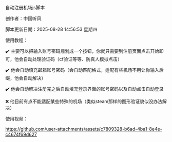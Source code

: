 自动注册机场js脚本

创作者：中国听风

脚本更新日期：2025-08-28 14:56:53 星期四

使用教程：

✔️ 主要可以把输入账号密码规划成一个按钮，你就只需要到注册页面点击开始即可，他会自动处理验证码（cf验证等等、防真人模拟点击）

✔️ 他会自动填充邮箱账号密码（会自动匹配格式，适配有些机场不用让你输入后缀，他会自动解决）

✔️ 他会自动解决注册完之后自动填充登录界面的账号密码以及自动点击自动登录

❌ 他目前有点不能适配某些特殊的机场（类似steam那样的图形验证貌似没办法解决）

使用视频：


https://github.com/user-attachments/assets/c7809328-b6ad-4ba1-8e4e-c4674f69d627

